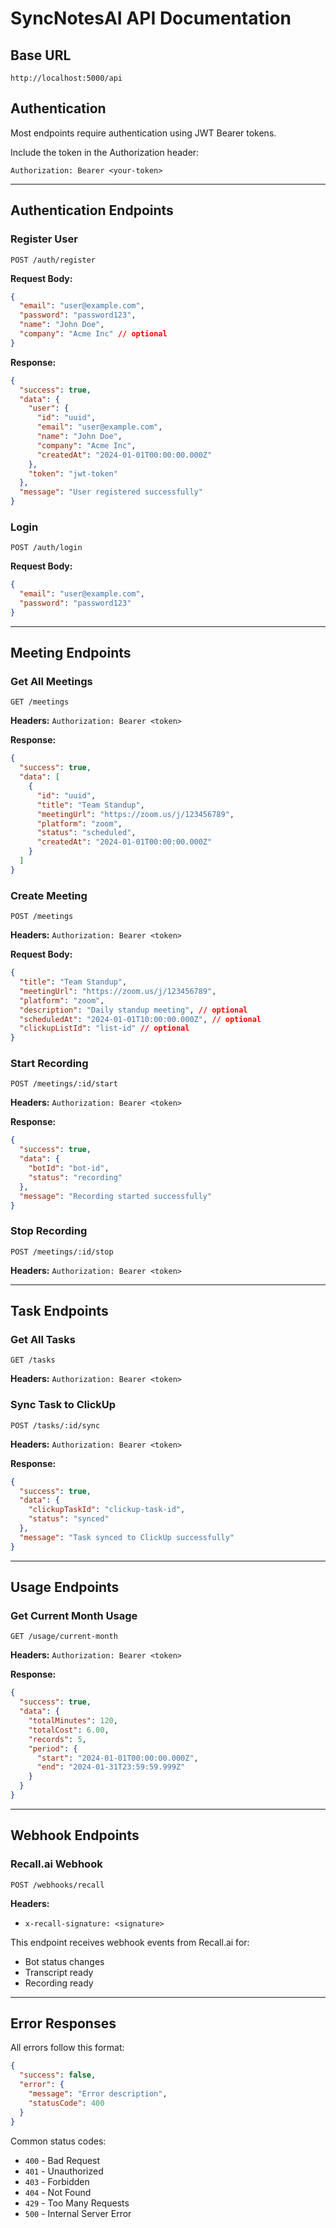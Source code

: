 # SyncNotesAI API Documentation

## Base URL

```
http://localhost:5000/api
```

## Authentication

Most endpoints require authentication using JWT Bearer tokens.

Include the token in the Authorization header:
```
Authorization: Bearer <your-token>
```

---

## Authentication Endpoints

### Register User

```http
POST /auth/register
```

**Request Body:**
```json
{
  "email": "user@example.com",
  "password": "password123",
  "name": "John Doe",
  "company": "Acme Inc" // optional
}
```

**Response:**
```json
{
  "success": true,
  "data": {
    "user": {
      "id": "uuid",
      "email": "user@example.com",
      "name": "John Doe",
      "company": "Acme Inc",
      "createdAt": "2024-01-01T00:00:00.000Z"
    },
    "token": "jwt-token"
  },
  "message": "User registered successfully"
}
```

### Login

```http
POST /auth/login
```

**Request Body:**
```json
{
  "email": "user@example.com",
  "password": "password123"
}
```

---

## Meeting Endpoints

### Get All Meetings

```http
GET /meetings
```

**Headers:** `Authorization: Bearer <token>`

**Response:**
```json
{
  "success": true,
  "data": [
    {
      "id": "uuid",
      "title": "Team Standup",
      "meetingUrl": "https://zoom.us/j/123456789",
      "platform": "zoom",
      "status": "scheduled",
      "createdAt": "2024-01-01T00:00:00.000Z"
    }
  ]
}
```

### Create Meeting

```http
POST /meetings
```

**Headers:** `Authorization: Bearer <token>`

**Request Body:**
```json
{
  "title": "Team Standup",
  "meetingUrl": "https://zoom.us/j/123456789",
  "platform": "zoom",
  "description": "Daily standup meeting", // optional
  "scheduledAt": "2024-01-01T10:00:00.000Z", // optional
  "clickupListId": "list-id" // optional
}
```

### Start Recording

```http
POST /meetings/:id/start
```

**Headers:** `Authorization: Bearer <token>`

**Response:**
```json
{
  "success": true,
  "data": {
    "botId": "bot-id",
    "status": "recording"
  },
  "message": "Recording started successfully"
}
```

### Stop Recording

```http
POST /meetings/:id/stop
```

**Headers:** `Authorization: Bearer <token>`

---

## Task Endpoints

### Get All Tasks

```http
GET /tasks
```

**Headers:** `Authorization: Bearer <token>`

### Sync Task to ClickUp

```http
POST /tasks/:id/sync
```

**Headers:** `Authorization: Bearer <token>`

**Response:**
```json
{
  "success": true,
  "data": {
    "clickupTaskId": "clickup-task-id",
    "status": "synced"
  },
  "message": "Task synced to ClickUp successfully"
}
```

---

## Usage Endpoints

### Get Current Month Usage

```http
GET /usage/current-month
```

**Headers:** `Authorization: Bearer <token>`

**Response:**
```json
{
  "success": true,
  "data": {
    "totalMinutes": 120,
    "totalCost": 6.00,
    "records": 5,
    "period": {
      "start": "2024-01-01T00:00:00.000Z",
      "end": "2024-01-31T23:59:59.999Z"
    }
  }
}
```

---

## Webhook Endpoints

### Recall.ai Webhook

```http
POST /webhooks/recall
```

**Headers:**
- `x-recall-signature: <signature>`

This endpoint receives webhook events from Recall.ai for:
- Bot status changes
- Transcript ready
- Recording ready

---

## Error Responses

All errors follow this format:

```json
{
  "success": false,
  "error": {
    "message": "Error description",
    "statusCode": 400
  }
}
```

Common status codes:
- `400` - Bad Request
- `401` - Unauthorized
- `403` - Forbidden
- `404` - Not Found
- `429` - Too Many Requests
- `500` - Internal Server Error
